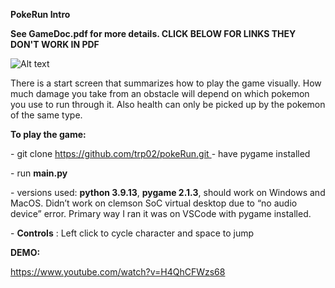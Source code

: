 ﻿<a name="br1"></a>**PokeRun Intro**
 
 <a name="br2"></a>**See GameDoc.pdf for more details. CLICK BELOW FOR LINKS THEY DON'T WORK IN PDF**


![Alt text](https://user-images.githubusercontent.com/83850231/235234131-99a49b78-8670-4845-9968-a853d5bcfc97.png)

There is a start screen that summarizes how to play the game visually. How much damage you take from an obstacle will depend on which pokemon you
use to run through it. Also health can only be picked up by the pokemon of the same type.


<a name="br2"></a>**To play the game:**

\- git clone [https://github.com/trp02/pokeRun.git
](https://github.com/trp02/pokeRun.git)- have pygame installed

\- run **main.py**

\- versions used: **python 3.9.13**, **pygame 2.1.3**, should work on Windows and MacOS. Didn’t
work on clemson SoC virtual desktop due to “no audio device” error. Primary way I ran it was on
VSCode with pygame installed.

\- **Controls** : Left click to cycle character and space to jump

**DEMO:**

<https://www.youtube.com/watch?v=H4QhCFWzs68>
